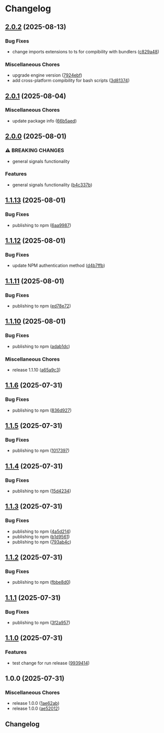 # Changelog

## [2.0.2](https://github.com/Qsppl/class-signals/compare/v2.0.1...v2.0.2) (2025-08-13)

### Bug Fixes

* change imports extensions to ts for compibility with bundlers ([c829a48](https://github.com/Qsppl/class-signals/commit/c829a4803a549990554771744f0f5c0cb8e5ded7))

### Miscellaneous Chores

* upgrade engine version ([7924ebf](https://github.com/Qsppl/class-signals/commit/7924ebfb4294dc45066c5b800ff4a6dcb76eb3ff))
* add cross-platform compibility for bash scripts ([3d81374](https://github.com/Qsppl/class-signals/commit/3d81374fc3ef0ae895960c19b06dca6b7ac83e15))

## [2.0.1](https://github.com/Qsppl/class-signals/compare/v2.0.0...v2.0.1) (2025-08-04)


### Miscellaneous Chores

* update package info ([66b5aed](https://github.com/Qsppl/class-signals/commit/66b5aed3c7f90ea184441dc28c335077052e9e1b))

## [2.0.0](https://github.com/Qsppl/class-signals/compare/v1.1.13...v2.0.0) (2025-08-01)


### ⚠ BREAKING CHANGES

* general signals functionality

### Features

* general signals functionality ([b4c337b](https://github.com/Qsppl/class-signals/commit/b4c337b2fda651133cc24357f564497e079deb1a))

## [1.1.13](https://github.com/Qsppl/class-signals/compare/v1.1.12...v1.1.13) (2025-08-01)


### Bug Fixes

* publishing to npm ([6aa9987](https://github.com/Qsppl/class-signals/commit/6aa99875173f457ce7c949c43b0626716a0ea8b3))

## [1.1.12](https://github.com/Qsppl/class-signals/compare/v1.1.11...v1.1.12) (2025-08-01)


### Bug Fixes

* update NPM authentication method ([d4b7ffb](https://github.com/Qsppl/class-signals/commit/d4b7ffb70ee65ee2a48a53f683e0f8649aa78e8b))

## [1.1.11](https://github.com/Qsppl/class-signals/compare/v1.1.10...v1.1.11) (2025-08-01)


### Bug Fixes

* publishing to npm ([ed78e72](https://github.com/Qsppl/class-signals/commit/ed78e720b3f6b9c153fdb3bfeec909d0b2b64d49))

## [1.1.10](https://github.com/Qsppl/class-signals/compare/v1.1.6...v1.1.10) (2025-08-01)


### Bug Fixes

* publishing to npm ([adab1dc](https://github.com/Qsppl/class-signals/commit/adab1dc47758af0f5e833e5e44f05d5cfbf5fc2a))


### Miscellaneous Chores

* release 1.1.10 ([a65a9c3](https://github.com/Qsppl/class-signals/commit/a65a9c308a6752e7156facd8bce9b523f79542bf))

## [1.1.6](https://github.com/Qsppl/class-signals/compare/v1.1.5...v1.1.6) (2025-07-31)


### Bug Fixes

* publishing to npm ([836d927](https://github.com/Qsppl/class-signals/commit/836d927dd667f4ff42633f3b8730e06a059eab95))

## [1.1.5](https://github.com/Qsppl/class-signals/compare/v1.1.4...v1.1.5) (2025-07-31)


### Bug Fixes

* publishing to npm ([1017397](https://github.com/Qsppl/class-signals/commit/1017397a757a5f57601da99acaac7de78f2a93dd))

## [1.1.4](https://github.com/Qsppl/class-signals/compare/v1.1.3...v1.1.4) (2025-07-31)


### Bug Fixes

* publishing to npm ([15d4234](https://github.com/Qsppl/class-signals/commit/15d4234f2d71ac9c0e46d6a199f16af7cc4c72b8))

## [1.1.3](https://github.com/Qsppl/class-signals/compare/v1.1.2...v1.1.3) (2025-07-31)


### Bug Fixes

* publishing to npm ([4a5d214](https://github.com/Qsppl/class-signals/commit/4a5d214a85d0ba50a31feca43f0a85a91ae5237d))
* publishing to npm ([b1d9561](https://github.com/Qsppl/class-signals/commit/b1d9561a250d81e6baafe473f997af63dc3ca3d6))
* publishing to npm ([793ab4c](https://github.com/Qsppl/class-signals/commit/793ab4cb35806ad9f493a397ca52fa1bc0976b08))

## [1.1.2](https://github.com/Qsppl/class-signals/compare/v1.1.1...v1.1.2) (2025-07-31)


### Bug Fixes

* publishing to npm ([fbbe8d0](https://github.com/Qsppl/class-signals/commit/fbbe8d0e6353f3c268a387928c0e1c26d4c24403))

## [1.1.1](https://github.com/Qsppl/class-signals/compare/v1.1.0...v1.1.1) (2025-07-31)


### Bug Fixes

* publishing to npm ([3f2a957](https://github.com/Qsppl/class-signals/commit/3f2a9575689f38176e4126cc198100a6df21e06a))

## [1.1.0](https://github.com/Qsppl/class-signals/compare/v1.0.0...v1.1.0) (2025-07-31)


### Features

* test change for run release ([9939414](https://github.com/Qsppl/class-signals/commit/99394147b5b302e891973ba53b618a0c50648dae))

## 1.0.0 (2025-07-31)


### Miscellaneous Chores

* release 1.0.0 ([1ae62ab](https://github.com/Qsppl/class-signals/commit/1ae62abbd32ec6638169d6f73b0966347c8718e4))
* release 1.0.0 ([ae52012](https://github.com/Qsppl/class-signals/commit/ae5201244f103da52c08355789b24c7c7c5e59ba))

## Changelog
